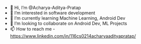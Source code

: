 - 👋 Hi, I’m @Acharya-Aditya-Pratap
- 👀 I’m interested in software development
- 🌱 I’m currently learning Machine Learning, Android Dev
- 💞️ I’m looking to collaborate on Android Dev, ML Projects
- 📫 How to reach me - https://www.linkedin.com/in/116cs0214acharyaadityapratap/ 

<!---
Acharya-Aditya-Pratap/Acharya-Aditya-Pratap is a ✨ special ✨ repository because its `README.md` (this file) appears on your GitHub profile.
You can click the Preview link to take a look at your changes.
--->
